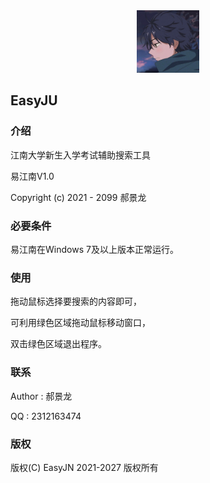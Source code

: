 <div align=center>
<img src="/image/logo.jpg"/ width="100">
</div>

## EasyJU

### 介绍
江南大学新生入学考试辅助搜索工具

易江南V1.0

Copyright (c) 2021 - 2099 郝景龙

### 必要条件
易江南在Windows 7及以上版本正常运行。


### 使用
拖动鼠标选择要搜索的内容即可，

可利用绿色区域拖动鼠标移动窗口，

双击绿色区域退出程序。


### 联系
Author : 郝景龙

QQ : 2312163474


### 版权
版权(C) EasyJN 2021-2027 版权所有


